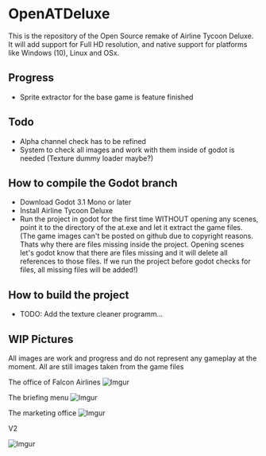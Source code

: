 # OpenATDeluxe
This is the repository of the Open Source remake of Airline Tycoon Deluxe.
It will add support for Full HD resolution, and native support for platforms like Windows (10), Linux and OSx.

## Progress
- Sprite extractor for the base game is feature finished

## Todo
- Alpha channel check has to be refined
- System to check all images and work with them inside of godot is needed (Texture dummy loader maybe?)

## How to compile the Godot branch
- Download Godot 3.1 Mono or later
- Install Airline Tycoon Deluxe
- Run the project in godot for the first time WITHOUT opening any scenes, point it to the directory of the at.exe and let it extract the game files.
(The game images can't be posted on github due to copyright reasons. Thats why there are files missing inside the project. Opening scenes let's godot know that there are files missing and it will delete all references to those files. If we run the project before godot checks for files, all missing files will be added!)


## How to build the project
- TODO: Add the texture cleaner programm...

## WIP Pictures
All images are work and progress and do not represent any gameplay at the moment. All are still images taken from the game files

The office of Falcon Airlines
![Imgur](https://i.imgur.com/NQxIqSW.png)

The briefing menu
![Imgur](https://i.imgur.com/5ROK7wd.png)


The marketing office
![Imgur](https://i.imgur.com/FCU4qJg.png)


V2

![Imgur](https://i.imgur.com/56e3Unf.gif)
